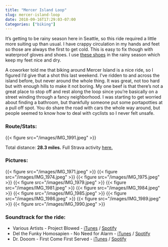 ```yaml
---
title: "Mercer Island Loop"
slug: mercer-island-loop
date: 2018-09-16T17:29:03-07:00
Categories: ["biking"]
---
```

It’s getting to be rainy season here in Seattle, so this ride required a little more suiting up than usual. I have crappy circulation in my hands and feet so those are always the first to get cold. This is easy to fix though with waterproof gloves and shoes. I use [these shoes](https://www.fizik.com/us_en/men/shoes/mtb/artica-x5.html) in the rainy season which keep my feet nice and dry.

A coworker told me that biking around Mercer Island is a nice ride, so I figured I’d give that a shot this last weekend. I’ve ridden to and across the island before, but never around the whole thing. It was great, not too hard but with enough hills to make it not boring. My one beef is that there’s not a great place to stop off and rest along the loop since you’re basically on a street winding through a fancy neighborhood.
I was starting to get worried about finding a bathroom, but thankfully someone put some portapotties at a pull off spot. You do share the road with cars the whole way around, but people seemed to know how to deal with cyclists so I never felt unsafe.

### Route/Stats:
{{< figure src="/images/IMG_1991.jpeg" >}}

Total distance: **28.3 miles.** Full Strava activity [here.](https://www.strava.com/activities/1846484671)

### Pictures:

{{< figure src="/images/IMG_1971.jpeg" >}}
{{< figure src="/images/IMG_1974.jpeg" >}}
{{< figure src="/images/IMG_1975.jpeg" >}}
{{< figure src="/images/IMG_1979.jpeg" >}}
{{< figure src="/images/IMG_1981.jpeg" >}}
{{< figure src="/images/IMG_1984.jpeg" >}}
{{< figure src="/images/IMG_1985.jpeg" >}}
{{< figure src="/images/IMG_1986.jpeg" >}}
{{< figure src="/images/IMG_1989.jpeg" >}}
{{< figure src="/images/IMG_1990.jpeg" >}}

### Soundtrack for the ride:

* Various Artists - Project Blowed - [iTunes](https://itunes.apple.com/us/album/project-blowed/967457803) / [Spotify](https://open.spotify.com/user/22qxl4oncobvnhoba5jmb7tda/playlist/6HvKhw3pFxr9MmfpRVHex2)
* Del the Funky Homosapien - No Need for Alarm - [iTunes](https://itunes.apple.com/us/album/no-need-for-alarm/373223910) / [Spotify](https://open.spotify.com/album/3spPMkueLuatXNwReFv25r)
* Dr. Dooom - First Come First Served - [iTunes](https://itunes.apple.com/us/album/first-come-first-served/1088459213) / [Spotify](https://open.spotify.com/album/2jHjmjuVP1IlOIWWg1HRyY)
